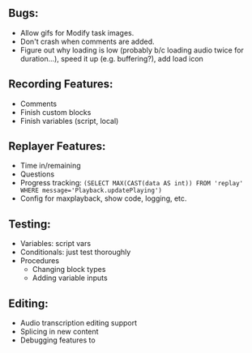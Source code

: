 ## Bugs:

* Allow gifs for Modify task images.
* Don't crash when comments are added.
* Figure out why loading is low (probably b/c loading audio twice for duration...), speed it up (e.g. buffering?), add load icon

## Recording Features:

* Comments
* Finish custom blocks
* Finish variables (script, local)

## Replayer Features:

* Time in/remaining
* Questions
* Progress tracking: `(SELECT MAX(CAST(data AS int)) FROM 'replay' WHERE message='Playback.updatePlaying')`
* Config for maxplayback, show code, logging, etc.

## Testing:

* Variables: script vars
* Conditionals: just test thoroughly
* Procedures
   * Changing block types
   * Adding variable inputs

## Editing:

* Audio transcription editing support
* Splicing in new content
* Debugging features to
